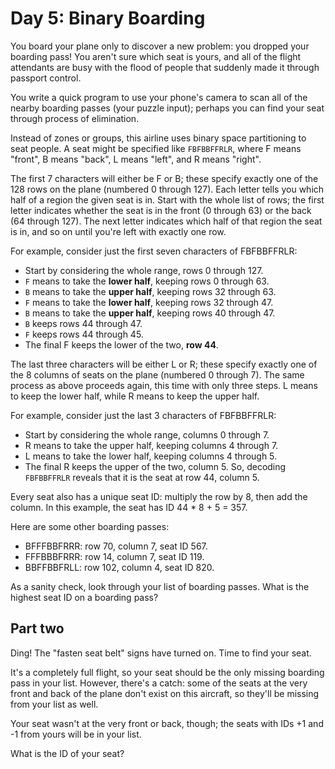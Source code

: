 # Day 5: Binary Boarding

You board your plane only to discover a new problem: you dropped your boarding
pass! You aren't sure which seat is yours, and all of the flight attendants
are busy with the flood of people that suddenly made it through passport control.

You write a quick program to use your phone's camera to scan all of the nearby
boarding passes (your puzzle input); perhaps you can find your seat through
process of elimination.

Instead of zones or groups, this airline uses binary space partitioning to
seat people. A seat might be specified like `FBFBBFFRLR`, where F means "front",
B means "back", L means "left", and R means "right".

The first 7 characters will either be F or B; these specify exactly one of the
128 rows on the plane (numbered 0 through 127). Each letter tells you which
half of a region the given seat is in. Start with the whole list of rows; the
first letter indicates whether the seat is in the front (0 through 63) or the
back (64 through 127). The next letter indicates which half of that region the
seat is in, and so on until you're left with exactly one row.

For example, consider just the first seven characters of FBFBBFFRLR:

- Start by considering the whole range, rows 0 through 127.
- `F` means to take the **lower half**, keeping rows 0 through 63.
- `B` means to take the **upper half**, keeping rows 32 through 63.
- `F` means to take the **lower half**, keeping rows 32 through 47.
- `B` means to take the **upper half**, keeping rows 40 through 47.
- `B` keeps rows 44 through 47.
- `F` keeps rows 44 through 45.
- The final F keeps the lower of the two, **row 44**.

The last three characters will be either L or R; these specify exactly one of
the 8 columns of seats on the plane (numbered 0 through 7). The same process
as above proceeds again, this time with only three steps. L means to keep the
lower half, while R means to keep the upper half.

For example, consider just the last 3 characters of FBFBBFFRLR:

- Start by considering the whole range, columns 0 through 7.
- R means to take the upper half, keeping columns 4 through 7.
- L means to take the lower half, keeping columns 4 through 5.
- The final R keeps the upper of the two, column 5.
  So, decoding `FBFBBFFRLR` reveals that it is the seat at row 44, column 5.

Every seat also has a unique seat ID: multiply the row by 8, then add the
column. In this example, the seat has ID 44 \* 8 + 5 = 357.

Here are some other boarding passes:

- BFFFBBFRRR: row 70, column 7, seat ID 567.
- FFFBBBFRRR: row 14, column 7, seat ID 119.
- BBFFBBFRLL: row 102, column 4, seat ID 820.

As a sanity check, look through your list of boarding passes. What is the
highest seat ID on a boarding pass?

## Part two

Ding! The "fasten seat belt" signs have turned on. Time to find your seat.

It's a completely full flight, so your seat should be the only missing
boarding pass in your list. However, there's a catch: some of the seats
at the very front and back of the plane don't exist on this aircraft,
so they'll be missing from your list as well.

Your seat wasn't at the very front or back, though; the seats with IDs
+1 and -1 from yours will be in your list.

What is the ID of your seat?
